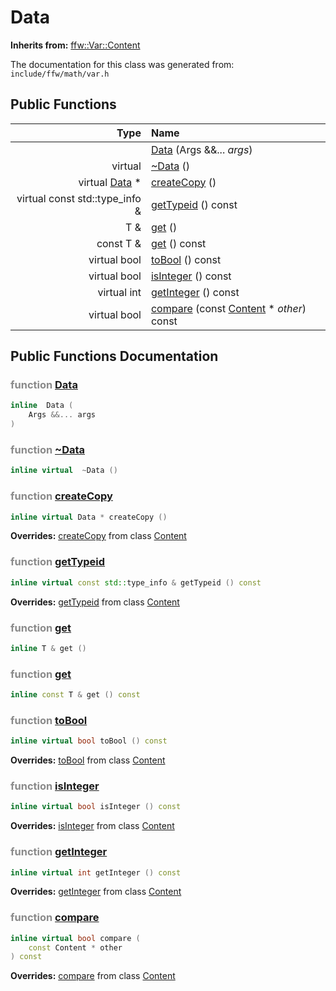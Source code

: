 Data
===================================


**Inherits from:** [ffw::Var::Content](ffw_Var_Content.html)

The documentation for this class was generated from: `include/ffw/math/var.h`



## Public Functions

| Type | Name |
| -------: | :------- |
|   | [Data](#6ee4ae00) (Args &&... _args_)  |
|  virtual  | [~Data](#03cf1ec5) ()  |
|  virtual [Data](ffw_Var_Data.html) * | [createCopy](#8801ac28) ()  |
|  virtual const std::type_info & | [getTypeid](#ec0c820c) () const  |
|  T & | [get](#9ff25a0c) ()  |
|  const T & | [get](#5dd38721) () const  |
|  virtual bool | [toBool](#eadd609f) () const  |
|  virtual bool | [isInteger](#0ad00ba7) () const  |
|  virtual int | [getInteger](#0f5e4842) () const  |
|  virtual bool | [compare](#db834025) (const [Content](ffw_Var_Content.html) * _other_) const  |


## Public Functions Documentation

### <span style="opacity:0.5;">function</span> <a id="6ee4ae00" href="#6ee4ae00">Data</a>

```cpp
inline  Data (
    Args &&... args
) 
```



### <span style="opacity:0.5;">function</span> <a id="03cf1ec5" href="#03cf1ec5">~Data</a>

```cpp
inline virtual  ~Data () 
```



### <span style="opacity:0.5;">function</span> <a id="8801ac28" href="#8801ac28">createCopy</a>

```cpp
inline virtual Data * createCopy () 
```



**Overrides:** [createCopy](/doc/ffw_Var_Content.md#4ecd831b) from class [Content](/doc/ffw_Var_Content.md)

### <span style="opacity:0.5;">function</span> <a id="ec0c820c" href="#ec0c820c">getTypeid</a>

```cpp
inline virtual const std::type_info & getTypeid () const 
```



**Overrides:** [getTypeid](/doc/ffw_Var_Content.md#e3b1e597) from class [Content](/doc/ffw_Var_Content.md)

### <span style="opacity:0.5;">function</span> <a id="9ff25a0c" href="#9ff25a0c">get</a>

```cpp
inline T & get () 
```



### <span style="opacity:0.5;">function</span> <a id="5dd38721" href="#5dd38721">get</a>

```cpp
inline const T & get () const 
```



### <span style="opacity:0.5;">function</span> <a id="eadd609f" href="#eadd609f">toBool</a>

```cpp
inline virtual bool toBool () const 
```



**Overrides:** [toBool](/doc/ffw_Var_Content.md#23688855) from class [Content](/doc/ffw_Var_Content.md)

### <span style="opacity:0.5;">function</span> <a id="0ad00ba7" href="#0ad00ba7">isInteger</a>

```cpp
inline virtual bool isInteger () const 
```



**Overrides:** [isInteger](/doc/ffw_Var_Content.md#180b884d) from class [Content](/doc/ffw_Var_Content.md)

### <span style="opacity:0.5;">function</span> <a id="0f5e4842" href="#0f5e4842">getInteger</a>

```cpp
inline virtual int getInteger () const 
```



**Overrides:** [getInteger](/doc/ffw_Var_Content.md#9839465b) from class [Content](/doc/ffw_Var_Content.md)

### <span style="opacity:0.5;">function</span> <a id="db834025" href="#db834025">compare</a>

```cpp
inline virtual bool compare (
    const Content * other
) const 
```



**Overrides:** [compare](/doc/ffw_Var_Content.md#23dddefb) from class [Content](/doc/ffw_Var_Content.md)



